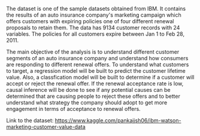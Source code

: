 The dataset is one of the sample datasets obtained from IBM. It contains the results of an auto insurance company's marketing campaign which offers customers with expiring policies one of four different renewal proposals to retain them. The data has 9134 customer records with 24 variables. The policies for all customers expire between Jan 1 to Feb 28, 2011.

The main objective of the analysis is to understand different customer segments of an auto insurance company and understand how consumers are responding to different renewal offers. To understand what customers to target, a regression model will be built to predict the customer lifetime value. Also, a classfication model will be built to determine if a customer will accept or reject the renewal offer. If the renewal acceptance rate is low, causal inference will be done to see if any potential causes can be determined that are causing people to reject these offers and to better understand what strategy the company should adopt to get more engagement in terms of acceptance to renewal offers. 

Link to the dataset: https://www.kaggle.com/pankajjsh06/ibm-watson-marketing-customer-value-data

